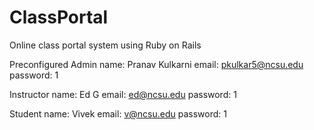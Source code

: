 # ClassPortal
Online class portal system using Ruby on Rails

Preconfigured Admin
name: Pranav Kulkarni
email: pkulkar5@ncsu.edu
password: 1


Instructor
name: Ed G
email: ed@ncsu.edu
password: 1

Student
name: Vivek
email: v@ncsu.edu
password: 1
